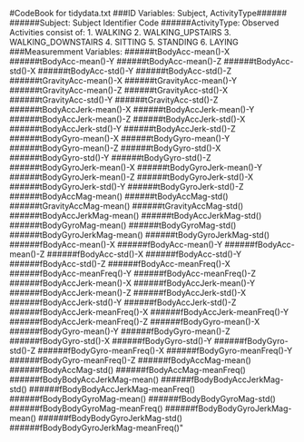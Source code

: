 #CodeBook for tidydata.txt
###ID Variables: Subject, ActivityType######
######Subject:  Subject Identifier Code
######ActivityType: Observed Activities consist of:
      1. WALKING
      2. WALKING_UPSTAIRS
      3. WALKING_DOWNSTAIRS
      4. SITTING
      5. STANDING
      6. LAYING
###Measuremment Variables:
######tBodyAcc-mean()-X
	######tBodyAcc-mean()-Y
	######tBodyAcc-mean()-Z
	######tBodyAcc-std()-X
	######tBodyAcc-std()-Y
	######tBodyAcc-std()-Z
	######tGravityAcc-mean()-X
	######tGravityAcc-mean()-Y
	######tGravityAcc-mean()-Z
	######tGravityAcc-std()-X
	######tGravityAcc-std()-Y
	######tGravityAcc-std()-Z
	######tBodyAccJerk-mean()-X
	######tBodyAccJerk-mean()-Y
	######tBodyAccJerk-mean()-Z
	######tBodyAccJerk-std()-X
	######tBodyAccJerk-std()-Y
	######tBodyAccJerk-std()-Z
	######tBodyGyro-mean()-X
	######tBodyGyro-mean()-Y
	######tBodyGyro-mean()-Z
	######tBodyGyro-std()-X
	######tBodyGyro-std()-Y
	######tBodyGyro-std()-Z
	######tBodyGyroJerk-mean()-X
	######tBodyGyroJerk-mean()-Y
	######tBodyGyroJerk-mean()-Z
	######tBodyGyroJerk-std()-X
	######tBodyGyroJerk-std()-Y
	######tBodyGyroJerk-std()-Z
	######tBodyAccMag-mean()
	######tBodyAccMag-std()
	######tGravityAccMag-mean()
	######tGravityAccMag-std()
	######tBodyAccJerkMag-mean()
	######tBodyAccJerkMag-std()
	######tBodyGyroMag-mean()
	######tBodyGyroMag-std()
	######tBodyGyroJerkMag-mean()
	######tBodyGyroJerkMag-std()
	######fBodyAcc-mean()-X
	######fBodyAcc-mean()-Y
	######fBodyAcc-mean()-Z
	######fBodyAcc-std()-X
	######fBodyAcc-std()-Y
	######fBodyAcc-std()-Z
	######fBodyAcc-meanFreq()-X
	######fBodyAcc-meanFreq()-Y
	######fBodyAcc-meanFreq()-Z
	######fBodyAccJerk-mean()-X
	######fBodyAccJerk-mean()-Y
	######fBodyAccJerk-mean()-Z
	######fBodyAccJerk-std()-X
	######fBodyAccJerk-std()-Y
	######fBodyAccJerk-std()-Z
	######fBodyAccJerk-meanFreq()-X
	######fBodyAccJerk-meanFreq()-Y
	######fBodyAccJerk-meanFreq()-Z
	######fBodyGyro-mean()-X
	######fBodyGyro-mean()-Y
	######fBodyGyro-mean()-Z
	######fBodyGyro-std()-X
	######fBodyGyro-std()-Y
	######fBodyGyro-std()-Z
	######fBodyGyro-meanFreq()-X
	######fBodyGyro-meanFreq()-Y
	######fBodyGyro-meanFreq()-Z
	######fBodyAccMag-mean()
	######fBodyAccMag-std()
	######fBodyAccMag-meanFreq()
	######fBodyBodyAccJerkMag-mean()
	######fBodyBodyAccJerkMag-std()
	######fBodyBodyAccJerkMag-meanFreq()
	######fBodyBodyGyroMag-mean()
	######fBodyBodyGyroMag-std()
	######fBodyBodyGyroMag-meanFreq()
	######fBodyBodyGyroJerkMag-mean()
	######fBodyBodyGyroJerkMag-std()
	######fBodyBodyGyroJerkMag-meanFreq()"

